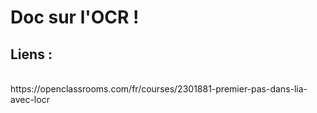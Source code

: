 <h1>Doc sur l'OCR !</h1>


<h2>Liens :</h2>
<br/>
https://openclassrooms.com/fr/courses/2301881-premier-pas-dans-lia-avec-locr
